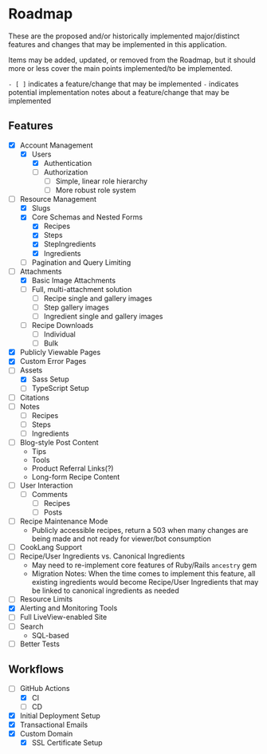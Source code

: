 # Roadmap

These are the proposed and/or historically implemented major/distinct features and changes that may be implemented in this application. 

Items may be added, updated, or removed from the Roadmap, but it should more or less cover the main points implemented/to be implemented.

`- [ ]` indicates a feature/change that may be implemented
`-` indicates potential implementation notes about a feature/change that may be implemented

## Features

- [X] Account Management
  - [X] Users
    - [X] Authentication
    - [ ] Authorization
      - [ ] Simple, linear role hierarchy
      - [ ] More robust role system
- [ ] Resource Management
    - [X] Slugs
    - [X] Core Schemas and Nested Forms
      - [X] Recipes
      - [X] Steps 
      - [X] StepIngredients
      - [X] Ingredients
    - [ ] Pagination and Query Limiting
- [ ] Attachments
  - [X] Basic Image Attachments
  - [ ] Full, multi-attachment solution
    - [ ] Recipe single and gallery images
    - [ ] Step gallery images
    - [ ] Ingredient single and gallery images
  - [ ] Recipe Downloads
    - [ ] Individual
    - [ ] Bulk
- [X] Publicly Viewable Pages
- [X] Custom Error Pages
- [ ] Assets
  - [X] Sass Setup
  - [ ] TypeScript Setup
- [ ] Citations
- [ ] Notes
  - [ ] Recipes
  - [ ] Steps
  - [ ] Ingredients
- [ ] Blog-style Post Content
  - Tips
  - Tools
  - Product Referral Links(?)
  - Long-form Recipe Content
- [ ] User Interaction
  - [ ] Comments
    - [ ] Recipes
    - [ ] Posts
- [ ] Recipe Maintenance Mode
  - Publicly accessible recipes, return a 503 when many changes are being made and not ready for viewer/bot consumption
- [ ] CookLang Support
- [ ] Recipe/User Ingredients vs. Canonical Ingredients
  - May need to re-implement core features of Ruby/Rails `ancestry` gem
  - Migration Notes: When the time comes to implement this feature, all existing ingredients would become Recipe/User Ingredients that may be linked to canonical ingredients as needed
- [ ] Resource Limits
- [X] Alerting and Monitoring Tools
- [ ] Full LiveView-enabled Site
- [ ] Search
  - SQL-based 
- [ ] Better Tests

## Workflows
- [ ] GitHub Actions
  - [X] CI
  - [ ] CD
- [X] Initial Deployment Setup
- [X] Transactional Emails
- [X] Custom Domain
  - [X] SSL Certificate Setup